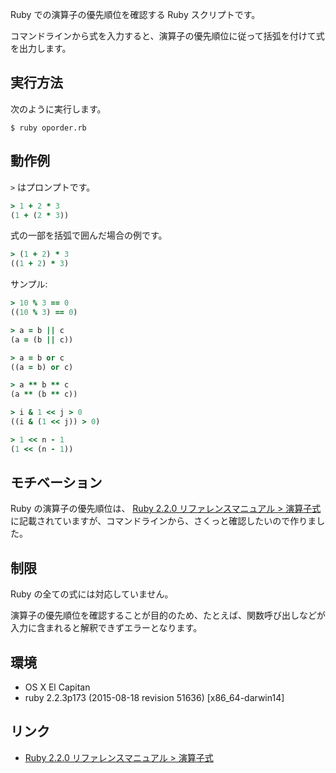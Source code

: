 Ruby での演算子の優先順位を確認する Ruby スクリプトです。

コマンドラインから式を入力すると、演算子の優先順位に従って括弧を付けて式を出力します。

## 実行方法

次のように実行します。

```
$ ruby oporder.rb
```

## 動作例

`>` はプロンプトです。


```ruby
> 1 + 2 * 3
(1 + (2 * 3))
```

式の一部を括弧で囲んだ場合の例です。

```ruby
> (1 + 2) * 3
((1 + 2) * 3)
```

サンプル:

```ruby
> 10 % 3 == 0
((10 % 3) == 0)

> a = b || c
(a = (b || c))

> a = b or c
((a = b) or c)

> a ** b ** c
(a ** (b ** c))

> i & 1 << j > 0
((i & (1 << j)) > 0)

> 1 << n - 1
(1 << (n - 1))
```

## モチベーション

Ruby の演算子の優先順位は、 [Ruby 2.2.0 リファレンスマニュアル > 演算子式](http://docs.ruby-lang.org/ja/2.2.0/doc/spec=2foperator.html) に記載されていますが、コマンドラインから、さくっと確認したいので作りました。

## 制限

Ruby の全ての式には対応していません。

演算子の優先順位を確認することが目的のため、たとえば、関数呼び出しなどが入力に含まれると解釈できずエラーとなります。

## 環境

- OS X El Capitan
- ruby 2.2.3p173 (2015-08-18 revision 51636) [x86_64-darwin14]

## リンク

- [Ruby 2.2.0 リファレンスマニュアル > 演算子式](http://docs.ruby-lang.org/ja/2.2.0/doc/spec=2foperator.html)

